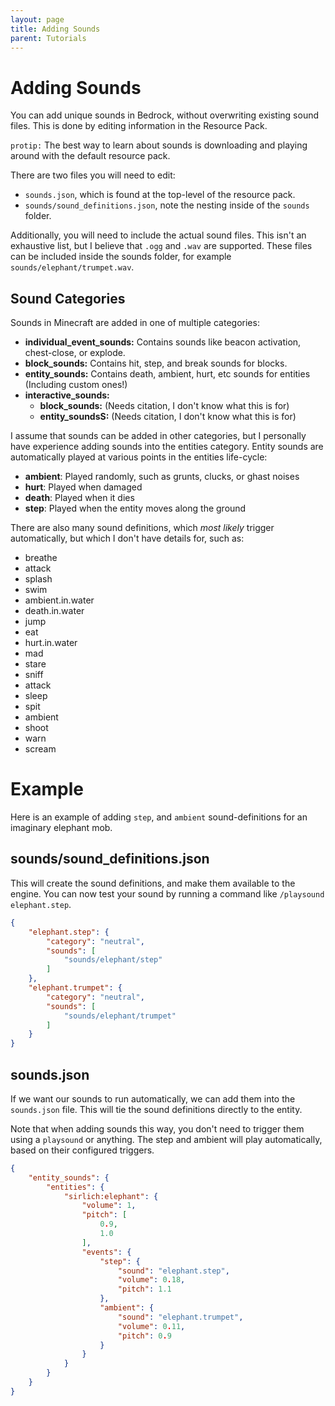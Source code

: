 ```yaml
---
layout: page
title: Adding Sounds
parent: Tutorials
---
```


# Adding Sounds

You can add unique sounds in Bedrock, without overwriting existing sound files. This is done by editing information in the Resource Pack.

`protip:` The best way to learn about sounds is downloading and playing around with the default resource pack.

There are two files you will need to edit:
 - `sounds.json`, which is found at the top-level of the resource pack.
 - `sounds/sound_definitions.json`, note the nesting inside of the `sounds` folder.

Additionally, you will need to include the actual sound files. This isn't an exhaustive list, but I believe that `.ogg` and `.wav` are supported. These files can be included inside the sounds folder, for example `sounds/elephant/trumpet.wav`.


## Sound Categories

Sounds in Minecraft are added in one of multiple categories:
 - **individual_event_sounds:** Contains sounds like beacon activation, chest-close, or explode.
 - **block_sounds:** Contains hit, step, and break sounds for blocks.
 - **entity_sounds:** Contains death, ambient, hurt, etc sounds for entities (Including custom ones!)
 - **interactive_sounds:**
   - **block_sounds:** (Needs citation, I don't know what this is for)
   - **entity_soundsS:** (Needs citation, I don't know what this is for)

I assume that sounds can be added in other categories, but I personally have experience adding sounds into the entities category. Entity sounds are automatically played at various points in the entities life-cycle:
 - **ambient**: Played randomly, such as grunts, clucks, or ghast noises
 - **hurt**: Played when damaged
 - **death**: Played when it dies
 - **step**: Played when the entity moves along the ground

There are also many sound definitions, which *most likely* trigger automatically, but which I don't have details for, such as:
 - breathe
 - attack
 - splash
 - swim
 - ambient.in.water
 - death.in.water
 - jump
 - eat
 - hurt.in.water
 - mad
 - stare
 - sniff
 - attack
 - sleep
 - spit
 - ambient
 - shoot
 - warn
 - scream

# Example

Here is an example of adding `step`, and `ambient` sound-definitions for an imaginary elephant mob.

## sounds/sound_definitions.json

This will create the sound definitions, and make them available to the engine. You can now test your sound by running a command like `/playsound elephant.step`.

```json
{
	"elephant.step": {
		"category": "neutral",
		"sounds": [
			"sounds/elephant/step"
		]
	},
	"elephant.trumpet": {
		"category": "neutral",
		"sounds": [
			"sounds/elephant/trumpet"
		]
	}
}
```

## sounds.json

If we want our sounds to run automatically, we can add them into the `sounds.json` file. This will tie the sound definitions directly to the entity.

Note that when adding sounds this way, you don't need to trigger them using a `playsound` or anything. The step and ambient will play automatically, based on their configured triggers.
 
```json
{
    "entity_sounds": {
        "entities": {
            "sirlich:elephant": {
                "volume": 1,
                "pitch": [
                    0.9,
                    1.0
                ],
                "events": {
                    "step": {
                        "sound": "elephant.step",
                        "volume": 0.18,
                        "pitch": 1.1
                    },
                    "ambient": {
                        "sound": "elephant.trumpet",
                        "volume": 0.11,
                        "pitch": 0.9
                    }
                }
            }
        }
    }
}
```
